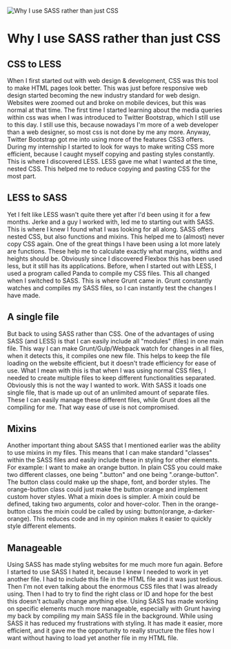 ![Why I use SASS rather than just CSS](/images/articles/macbook-colors.jpg)

# Why I use SASS rather than just CSS

## CSS to LESS
When I first started out with web design & development, 
CSS was this tool to make HTML pages look better. 
This was just before responsive web design started becoming the new industry standard for web 
design. Websites were zoomed out and broke on mobile devices, but this was normal at that time. 
The first time I started learning about the media queries within css was when I was introduced 
to Twitter Bootstrap, which I still use to this day. I still use this, because nowadays 
I'm more of a web developer than a web designer, so most css is not done by me any more. 
Anyway, Twitter Bootstrap got me into using more of the features CSS3 offers. 
During my internship I started to look for ways to make writing CSS more efficient, 
because I caught myself copying and pasting styles constantly. 
This is where I discovered LESS. LESS gave me what I wanted at the time, nested CSS. 
This helped me to reduce copying and pasting CSS for the most part.

## LESS to SASS
Yet I felt like LESS wasn't quite there yet after I'd been using it for a few months. 
Jerke and a guy I worked with, led me to starting out with SASS. 
This is where I knew I found what I was looking for all along. SASS offers nested CSS, 
but also functions and mixins. This helped me to (almost) never copy CSS again. 
One of the great things I have been using a lot more lately are functions. 
These help me to calculate exactly what margins, widths and heights should be. 
Obviously since I discovered Flexbox this has been used less, but it still has its applications. 
Before, when I started out with LESS, I used a program called Panda to compile my CSS files. 
This all changed when I switched to SASS. This is where Grunt came in. 
Grunt constantly watches and compiles my SASS files, so I can instantly test the changes 
I have made.

## A single file
But back to using SASS rather than CSS. One of the advantages of using SASS (and LESS) is that 
I can easily include all "modules" (files) in one main file. This way I can make 
Grunt/Gulp/Webpack watch for changes in all files, when it detects this, it compiles one new file. 
This helps to keep the file loading on the website efficient, 
but it doesn't trade efficiency for ease of use. What I mean with this is that when I was using 
normal CSS files, I needed to create multiple files to keep different functionalities separated. 
Obviously this is not the way I wanted to work. With SASS it loads one single file, 
that is made up out of an unlimited amount of separate files. 
These I can easily manage these different files, while Grunt does all the compiling for me. 
That way ease of use is not compromised.

## Mixins
Another important thing about SASS that I mentioned earlier was the ability to use mixins in 
my files. This means that I can make standard "classes" within the SASS files and easily 
include these in styling for other elements. For example: I want to make an orange button. 
In plain CSS you could make two different classes, one being ".button" and one being 
".orange-button". The button class could make up the shape, font, and border styles. 
The orange-button class could just make the button orange and implement custom hover styles. 
What a mixin does is simpler. A mixin could be defined, taking two arguments, 
color and hover-color. Then in the orange-button class the mixin could be called by using: 
button(orange, a-darker-orange). This reduces code and in my opinion makes it easier to 
quickly style different elements.

## Manageable
Using SASS has made styling websites for me much more fun again. Before I started to use SASS 
I hated it, because I knew I needed to work in yet another file. 
I had to include this file in the HTML file and it was just tedious. 
Then I'm not even talking about the enormous CSS files that I was already using. 
Then I had to try to find the right class or ID and hope for the best this doesn't actually 
change anything else. Using SASS has made working on specific elements much more manageable, 
especially with Grunt having my back by compiling my main SASS file in the background. 
While using SASS it has reduced my frustrations with styling. 
It has made it easier, more efficient, and it gave me the opportunity to really structure the 
files how I want without having to load yet another file in my HTML file.